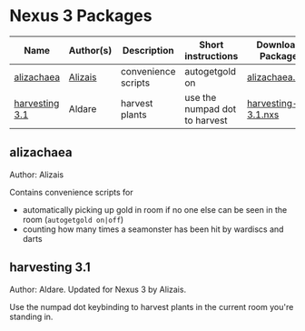 # Nexus 3 Packages

| Name           | Author(s) | Description         | Short instructions | Download Package |
|----------------|-----------|---------------------|--------------------|------------------|
| [alizachaea](#alizachaea)   | [Alizais](https://github.com/alizais)   | convenience scripts | autogetgold on | [alizachaea.nxs](https://github.com/alizais/alizachaea/raw/main/nexus3_packages/alizachaea.nxs) |
| [harvesting 3.1](#harvesting-31) | Aldare    | harvest plants      | use the numpad dot to harvest | [harvesting-3.1.nxs](https://github.com/alizais/alizachaea/raw/main/nexus3_packages/alizachaea.nxs) |

## alizachaea

Author: Alizais

Contains convenience scripts for
- automatically picking up gold in room if no one else can be seen in the room (`autogetgold on|off`)
- counting how many times a seamonster has been hit by wardiscs and darts

## harvesting 3.1

Author: Aldare. Updated for Nexus 3 by Alizais.

Use the numpad dot keybinding to harvest plants in the current room you're standing in.

